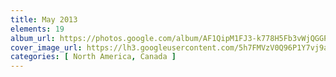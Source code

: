 ```yaml
---
title: May 2013
elements: 19
album_url: https://photos.google.com/album/AF1QipM1FJ3-k778H5Fb3vWjQGGPwxPpKClrMbB1be8V
cover_image_url: https://lh3.googleusercontent.com/5h7FMVzV0Q96P1Y7vj9aTOw18w8QRPiC92W5Nuzuu6Za3lLNSI8jgjoTYJQiZzKrrky3fxruvgQhD3BvSw0ptbkwcF3ZAJwqzpVLSqxWz-A3LQwcp0BAXd82mzhp1wtJZDaBhWNu3djH-kl6KZ9OZBJ-6PMCbOPzRW1mTJJyRH_wMAdV-6SqoGyu15yzEz7Lj4EMJSEdxMs6ibng9zCRY7MvA9YwzOF_Vy8oLToBBgBq8OtemSz_b9tO47qIrVgynn-j691W4NE0XlEBMfb032cbRKu3cYW1nnBCQlwf6s8PjIQkoaHxKhogYpf74KMkitDa4TsSAzP28AZAQcZCJE-RZxeQRojDWF4rtTfc5rFdT89J1ylxZAf9BL0eTDCyunoe7pt3ny2Bsa9mKMiVHjZlLJKjcrfRwX4_Q8p-DjxYWH3Sd9rEqWktNueim3ulY1iqEfX14XLAmljj5KOYtUz84KKcdBjDpsUxybIk0fJUYbBO6ln2v__RHR3ipJlmgvfGh24e0gyrd8Ix8oczd57z0xoNzHkvFN5ADQc3ibgSEOmFvrLo-p0OgOZRIiX23dc13Irg-48QmQwQgmiz_ETT27XEKjQSa2WXT8ciH9bfrUGAc31z9KXDPrCnZWH9rOh4mQgmbCm9fimt071-XrN5=s195-p-k-no
categories: [ North America, Canada ]
---
```

